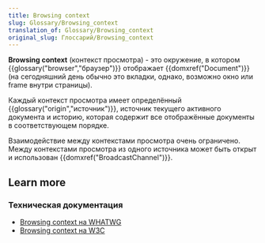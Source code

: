 ```yaml
---
title: Browsing context
slug: Glossary/Browsing_context
translation_of: Glossary/Browsing_context
original_slug: Глоссарий/Browsing_context
---
```


**Browsing context** (контекст просмотра) - это окружение, в котором {{glossary("browser","браузер")}} отображает {{domxref("Document")}} (на сегодняшний день обычно это вкладки, однако, возможно окно или frame внутри страницы).

Каждый контекст просмотра имеет определённый {{glossary("origin","источник")}}, источник текущего активного документа и историю, которая содержит все отображённые документы в соответствующем порядке.

Взаимодействие между контекстами просмотра очень ограничено. Между контекстами просмотра из одного источника может быть открыт и использован {{domxref("BroadcastChannel")}}.

## Learn more

### Техническая документация

- [Browsing context на WHATWG](https://html.spec.whatwg.org/multipage/browsers.html#windows)
- [Browsing context на W3C](http://w3c.github.io/html/browsers.html#sec-browsing-contexts)
